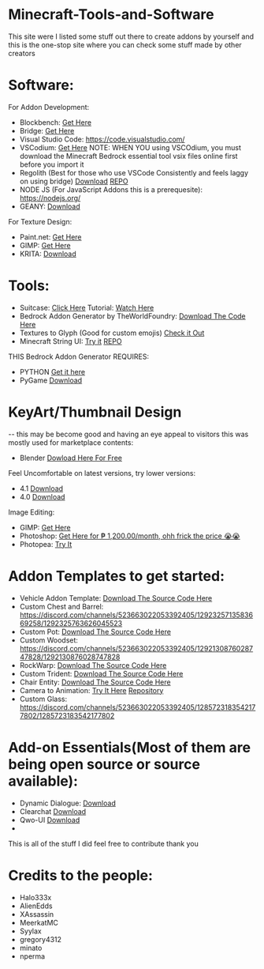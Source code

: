 # Minecraft-Tools-and-Software
This site were I listed some stuff out there to create addons by yourself and this is the one-stop site where you can check some stuff made by other creators


# Software:

For Addon Development:
- Blockbench: [Get Here](https://blockbench.net/)
- Bridge: [Get Here](https://https://bridge-core.app/)
- Visual Studio Code: https://code.visualstudio.com/
- VSCodium: [Get Here](https://vscodium.com/)
NOTE: WHEN YOU using VSCOdium, you must download the Minecraft Bedrock essential tool vsix files online first before you import it 
- Regolith (Best for those who use VSCode Consistently and feels laggy on using bridge) [Download](https://regolith-docs.readthedocs.io/en/latest/) [REPO](https://github.com/Bedrock-OSS/regolith)
- NODE JS (For JavaScript Addons this is a prerequesite): https://nodejs.org/
- GEANY: [Download](https://www.geany.org/)

For Texture Design:
- Paint.net: [Get Here](https://getpaint.net/)
- GIMP: [Get Here](https://www.gimp.org/)
- KRITA: [Download](https://krita.org/en/)


# Tools:
- Suitcase: [Click Here](https://github.com/TBroz15/SuitcaseJS) Tutorial: [Watch Here](https://www.youtube.com/watch?v=Kaec1YmYWrk)
- Bedrock Addon Generator by TheWorldFoundry: [Download The Code Here](https://github.com/abrightmoore/Bedrock-AddOn-Generator)
- Textures to Glyph (Good for custom emojis) [Check it Out](https://minato.beyondbedrock.org/web-apps/textures-to-glyph)
- Minecraft String UI: [Try it](https://gregory4312.github.io/Minecraft-String-Formatter/) [REPO](https://github.com/gregory4312/Minecraft-String-Formatter)

THIS Bedrock Addon Generator REQUIRES:
- PYTHON [Get it here](https://www.python.org/)
- PyGame [Download](https://www.pygame.org/news)

# KeyArt/Thumbnail Design
-- this may be become good and having an eye appeal to visitors this was mostly used for marketplace contents:
- Blender [Dowload Here For Free](https://www.blender.org/)

Feel Uncomfortable on latest versions, try lower versions:
- 4.1 [Download](https://www.blender.org/download/releases/4-1/)
- 4.0 [Download](https://www.blender.org/download/releases/4-0/)

Image Editing:
- GIMP: [Get Here](https://www.gimp.org/)
- Photoshop: [Get Here for ₱ 1,200.00/month, ohh frick the price 😭😭](https://www.adobe.com/ph_en/products/photoshop.html)
- Photopea: [Try It](https://www.photopea.com/)


# Addon Templates to get started:
- Vehicle Addon Template: [Download The Source Code Here](https://github.com/RMPlaysMCYT/Minecraft-Bedrock-Vehicle-Template/)
- Custom Chest and Barrel: https://discord.com/channels/523663022053392405/1292325713583669258/1292325763626045523
- Custom Pot: [Download The Source Code Here](https://github.com/MeerkatMC/mkt-custom-pot)
- Custom Woodset: https://discord.com/channels/523663022053392405/1292130876028747828/1292130876028747828
- RockWarp: [Download The Source Code Here](https://github.com/syylaxx/RockWrap/)
- Custom Trident: [Download The Source Code Here](https://github.com/Alien-Edds/Custom-Trident)
- Chair Entity: [Download The Source Code Here](https://github.com/Assassin1065/Chair-entity-template/tree/main)
- Camera to Animation:  [Try It Here](https://rey-debida.github.io/mcanim-to-cam/) [Repository](https://github.com/rey-debida/mcanim-to-cam?tab=readme-ov-file)
- Custom Glass: https://discord.com/channels/523663022053392405/1285723183542177802/1285723183542177802

# Add-on Essentials(Most of them are being open source or source available):
- Dynamic Dialogue: [Download](https://github.com/nperma/DynamicDialogV2)
- Clearchat [Download](https://github.com/nperma/Clearchat-Addon)
- Qwo-UI [Download](https://github.com/nperma/Qwo-UI)
- 

This is all of the stuff I did feel free to contribute thank you

# Credits to the people:
- Halo333x
- AlienEdds
- XAssassin
- MeerkatMC
- Syylax
- gregory4312
- minato
- nperma
